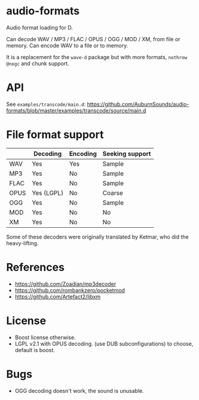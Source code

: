 # audio-formats
Audio format loading for D.

Can decode WAV / MP3 / FLAC / OPUS / OGG / MOD / XM, from file or memory.
Can encode WAV to a file or to memory.

It is a replacement for the `wave-d` package but with more formats, `nothrow @nogc` and chunk support.

# API

See `examples/transcode/main.d`:
https://github.com/AuburnSounds/audio-formats/blob/master/examples/transcode/source/main.d

# File format support

|       | Decoding   | Encoding | Seeking support |
|-------|------------|----------|-----------------|
| WAV   | Yes        | Yes      | Sample          |
| MP3   | Yes        | No       | Sample          |
| FLAC  | Yes        | No       | Sample          |
| OPUS  | Yes (LGPL) | No       | Coarse          |
| OGG   | Yes        | No       | Sample          |
| MOD   | Yes        | No       | No              |
| XM    | Yes        | No       | No              |


Some of these decoders were originally translated by Ketmar, who did the heavy-lifting.


# References

- https://github.com/Zoadian/mp3decoder
- https://github.com/rombankzero/pocketmod
- https://github.com/Artefact2/libxm


# License

- Boost license otherwise.
- LGPL v2.1 with OPUS decoding.
(use DUB subconfigurations) to choose, default is boost.


# Bugs

- OGG decoding doesn't work, the sound is unusable.